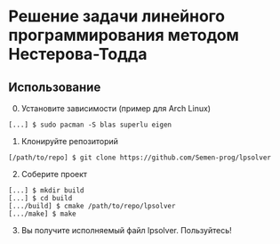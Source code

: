 # Решение задачи линейного программирования методом Нестерова-Тодда

## Использование

0. Установите зависимости (пример для Arch Linux)

```
[...] $ sudo pacman -S blas superlu eigen
```

1. Клонируйте репозиторий

```
[/path/to/repo] $ git clone https://github.com/Semen-prog/lpsolver
```

2. Соберите проект

```
[...] $ mkdir build
[...] $ cd build
[.../build] $ cmake /path/to/repo/lpsolver
[.../make] $ make
```

3. Вы получите исполняемый файл lpsolver. Пользуйтесь!